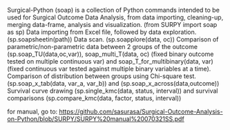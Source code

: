 Surgical-Python (soap) is a collection of Python commands intended to be used for Surgical Outcome Data Analysis, from data importing, cleaning-up, merging data-frame, analysis and visualization. (from SURPY import soap as sp) Data importing from Excel file, followed by data exploration. (sp.soapsheetin(path)) Data scan. (sp.soapplore(data, oc)) Comparison of parametric/non-parametric data between 2 groups of the outcome (sp.soap_TU(data,oc,var)), soap_multi_T(data, oc) (fixed binary outcome tested on multiple continuous var) and soap_T_for_multibinary(data, var) (fixed continuous var tested against multiple binary variables at a time). Comparison of distribution between groups using Chi-square test. (sp.soap_x_tab(data, var_a, var_b)) and (sp.soap_x_across(data,outcome)) Survival curve drawing (sp.single_kmc(data, status, interval)) and survival comparisons (sp.compare_kmc(data, factor, status, interval))

for manual, go to: https://github.com/sasurasa/Surgical-Outcome-Analysis-on-Python/blob/SURPY/SURPY%20manual%20070321SS.pdf
